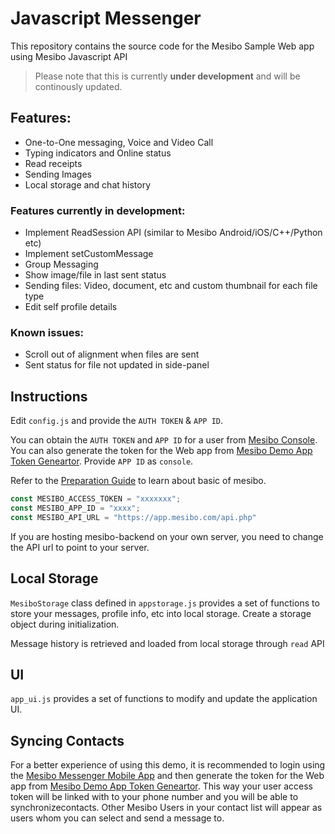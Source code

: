 # Javascript Messenger 
This repository contains the source code for the Mesibo Sample Web app using Mesibo Javascript API

> Please note that this is currently **under development** and will be continously updated. 

## Features:
- One-to-One messaging, Voice and Video Call
- Typing indicators and Online status
- Read receipts
- Sending Images 
- Local storage and chat history

### Features currently in development:
- Implement ReadSession API (similar to Mesibo Android/iOS/C++/Python etc)
- Implement setCustomMessage 
- Group Messaging
- Show image/file in last sent status
- Sending files: Video, document, etc and custom thumbnail for each file type
- Edit self profile details

### Known issues:
- Scroll out of alignment when files are sent
- Sent status for file not updated in side-panel

## Instructions

Edit `config.js` and provide the `AUTH TOKEN` & `APP ID`. 

You can obtain the `AUTH TOKEN` and `APP ID` for a user from [Mesibo Console](https://mesibo.com/console/). You can also generate the token for the Web app from [Mesibo Demo App Token Geneartor](https://app.mesibo.com/gentoken/). Provide `APP ID` as `console`. 

Refer to the [Preparation Guide](https://mesibo.com/documentation/tutorials/first-app/#preparation) to learn about basic of mesibo.

```javascript
const MESIBO_ACCESS_TOKEN = "xxxxxxx";
const MESIBO_APP_ID = "xxxx";
const MESIBO_API_URL = "https://app.mesibo.com/api.php"
```
If you are hosting mesibo-backend on your own server, you need to change the API url to point to your server.  

## Local Storage
`MesiboStorage` class defined in `appstorage.js` provides a set of functions to store your messages, profile info, etc into local storage. Create a storage object during initialization.

Message history is retrieved and loaded from local storage through `read` API

## UI
`app_ui.js` provides a set of functions to modify and update the application UI.

## Syncing Contacts
For a better experience of using this demo, it is recommended to login using the [Mesibo Messenger Mobile App](https://github.com/mesibo/messenger-app-android) and then generate the token for the Web app from [Mesibo Demo App Token Geneartor](https://app.mesibo.com/gentoken/). This way your user access token will be linked with to your phone number and you will be able to synchronizecontacts. Other Mesibo Users in your contact list will appear as users whom you can select and send a message to.

